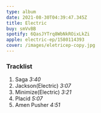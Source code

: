 ```yaml
---
type: album
date: 2021-08-30T04:39:47.345Z
title: Electric
buy: smVvBB
spotify: 6QasJYTrq8WbNkROixLkZi
apple: electric-ep/1580114393
cover: /images/eletricep-copy.jpg
---
```


### Tracklist

1. Saga _3:40_
2. Jackson(Electric) _3:07_
3. Minimize(Electric) _3:21_
4. Placid _5:07_
5. Amen Pusher _4:51_
